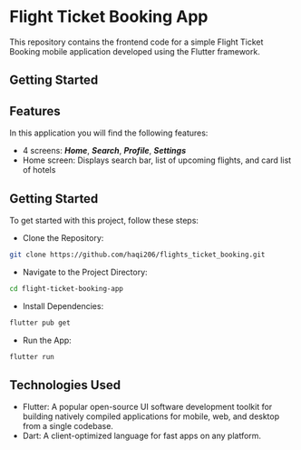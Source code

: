 # Flight Ticket Booking App
This repository contains the frontend code for a simple Flight Ticket Booking mobile application developed using the Flutter framework.

## Getting Started

## Features
In this application you will find the following features:
* 4 screens: ***Home***, ***Search***, ***Profile***, ***Settings***
* Home screen: Displays search bar, list of upcoming flights, and card list of hotels

## Getting Started
To get started with this project, follow these steps:

* Clone the Repository:
```bash
git clone https://github.com/haqi206/flights_ticket_booking.git
```

* Navigate to the Project Directory:
```bash
cd flight-ticket-booking-app
```

* Install Dependencies:
```bash
flutter pub get
```

* Run the App:
```bash
flutter run
```

## Technologies Used
* Flutter: A popular open-source UI software development toolkit for building natively compiled applications for mobile, web, and desktop from a single codebase.
* Dart: A client-optimized language for fast apps on any platform.

